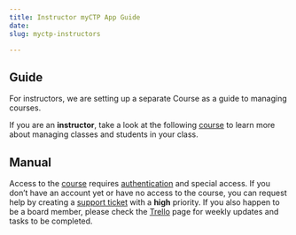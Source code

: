 ```yaml
---
title: Instructor myCTP App Guide
date: 
slug: myctp-instructors

---
```

## Guide

For instructors, we are setting up a separate Course as a guide to managing courses.

If you are an **instructor**, take a look at the following [course](https://ctpacademy.org/app/v1/course/view.php?id=7) to learn more about managing classes and students in your class.

## Manual

Access to the [course](https://ctpacademy.org/app/v1/course/view.php?id=7) requires [authentication](/iam) and special access. If you don’t have an account yet or have no access to the course, you can request help by creating a [support ticket](https://help.ctpethiopia.org/portal/en/newticket) with a **high** priority. If you also happen to be a board member, please check the [Trello](https://trello.com/ctp147/) page for weekly updates and tasks to be completed.